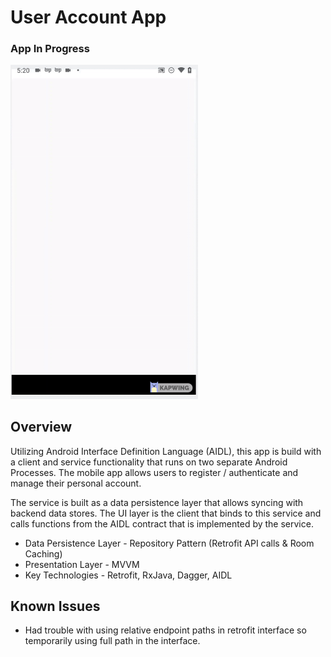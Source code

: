 # User Account App

### App In Progress

<img src="/videos/user_account_feature.gif" width="300">

## Overview
Utilizing Android Interface Definition Language (AIDL), this app is build with a client and service functionality that runs on two separate Android Processes. The mobile app allows users to register / authenticate and manage their personal account.

The service is built as a data persistence layer that allows syncing with backend data stores. The UI layer is the client that binds to this service and calls functions from the AIDL contract that is implemented by the service.

* Data Persistence Layer - Repository Pattern (Retrofit API calls & Room Caching)
* Presentation Layer - MVVM
* Key Technologies - Retrofit, RxJava, Dagger, AIDL

## Known Issues
- Had trouble with using relative endpoint paths in retrofit interface so temporarily using full path in the interface.
